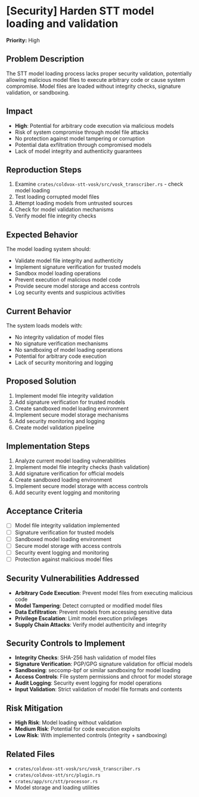# [Security] Harden STT model loading and validation

**Priority:** High

## Problem Description
The STT model loading process lacks proper security validation, potentially allowing malicious model files to execute arbitrary code or cause system compromise. Model files are loaded without integrity checks, signature validation, or sandboxing.

## Impact
- **High**: Potential for arbitrary code execution via malicious models
- Risk of system compromise through model file attacks
- No protection against model tampering or corruption
- Potential data exfiltration through compromised models
- Lack of model integrity and authenticity guarantees

## Reproduction Steps
1. Examine `crates/coldvox-stt-vosk/src/vosk_transcriber.rs` - check model loading
2. Test loading corrupted model files
3. Attempt loading models from untrusted sources
4. Check for model validation mechanisms
5. Verify model file integrity checks

## Expected Behavior
The model loading system should:
- Validate model file integrity and authenticity
- Implement signature verification for trusted models
- Sandbox model loading operations
- Prevent execution of malicious model code
- Provide secure model storage and access controls
- Log security events and suspicious activities

## Current Behavior
The system loads models with:
- No integrity validation of model files
- No signature verification mechanisms
- No sandboxing of model loading operations
- Potential for arbitrary code execution
- Lack of security monitoring and logging

## Proposed Solution
1. Implement model file integrity validation
2. Add signature verification for trusted models
3. Create sandboxed model loading environment
4. Implement secure model storage mechanisms
5. Add security monitoring and logging
6. Create model validation pipeline

## Implementation Steps
1. Analyze current model loading vulnerabilities
2. Implement model file integrity checks (hash validation)
3. Add signature verification for official models
4. Create sandboxed loading environment
5. Implement secure model storage with access controls
6. Add security event logging and monitoring

## Acceptance Criteria
- [ ] Model file integrity validation implemented
- [ ] Signature verification for trusted models
- [ ] Sandboxed model loading environment
- [ ] Secure model storage with access controls
- [ ] Security event logging and monitoring
- [ ] Protection against malicious model files

## Security Vulnerabilities Addressed
- **Arbitrary Code Execution**: Prevent model files from executing malicious code
- **Model Tampering**: Detect corrupted or modified model files
- **Data Exfiltration**: Prevent models from accessing sensitive data
- **Privilege Escalation**: Limit model execution privileges
- **Supply Chain Attacks**: Verify model authenticity and integrity

## Security Controls to Implement
- **Integrity Checks**: SHA-256 hash validation of model files
- **Signature Verification**: PGP/GPG signature validation for official models
- **Sandboxing**: seccomp-bpf or similar sandboxing for model loading
- **Access Controls**: File system permissions and chroot for model storage
- **Audit Logging**: Security event logging for model operations
- **Input Validation**: Strict validation of model file formats and contents

## Risk Mitigation
- **High Risk**: Model loading without validation
- **Medium Risk**: Potential for code execution exploits
- **Low Risk**: With implemented controls (integrity + sandboxing)

## Related Files
- `crates/coldvox-stt-vosk/src/vosk_transcriber.rs`
- `crates/coldvox-stt/src/plugin.rs`
- `crates/app/src/stt/processor.rs`
- Model storage and loading utilities
